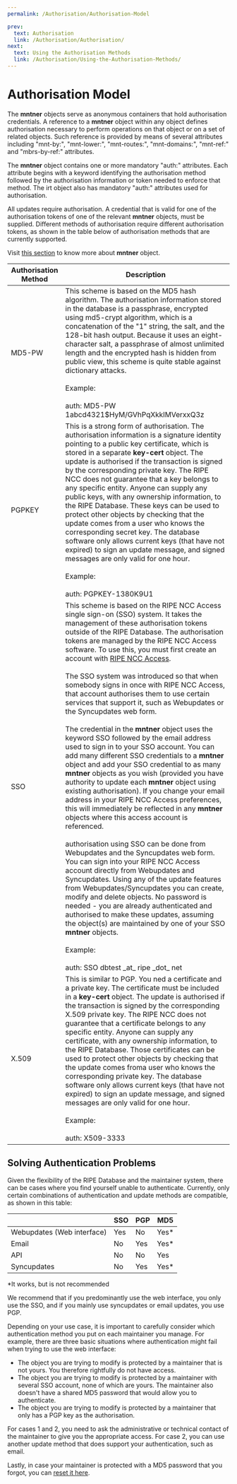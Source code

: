 ```yaml
---
permalink: /Authorisation/Authorisation-Model

prev:
  text: Authorisation
  link: /Authorisation/Authorisation/
next:
  text: Using the Authorisation Methods
  link: /Authorisation/Using-the-Authorisation-Methods/
---
```


# Authorisation Model

The **mntner** objects serve as anonymous containers that hold authorisation credentials. A reference to a **mntner** object within any object defines authorisation necessary to perform operations on that object or on a set of related objects. Such reference is provided by means of several attributes including "mnt-by:", "mnt-lower:", "mnt-routes:", "mnt-domains:", "mnt-ref:" and "mbrs-by-ref:" attributes.

The **mntner** object contains one or more mandatory "auth:" attributes. Each attribute begins with a keyword identifying the authorisation method followed by the authorisation information or token needed to enforce that method. The irt object also has mandatory "auth:" attributes used for authorisation.

All updates require authorisation. A credential that is valid for one of the authorisation tokens of one of the relevant **mntner** objects, must be supplied. Different methods of authorisation require different authorisation tokens, as shown in the table below of authorisation methods that are currently supported.

Visit [this section](../Database-Support/Database-Security/#maintainers) to know more about **mntner** object.

| **Authorisation Method** | **Description**                                                                                                                                                                                                                                                                                                                                                                                                                                                                                                                                                                                                                                                                                                                                                                                                                                                                                                                                                                                                                                                                                                                                                                                                                                                                                                                                                                                                                                                                                                                                                                                                                                    |
|--------------------------|----------------------------------------------------------------------------------------------------------------------------------------------------------------------------------------------------------------------------------------------------------------------------------------------------------------------------------------------------------------------------------------------------------------------------------------------------------------------------------------------------------------------------------------------------------------------------------------------------------------------------------------------------------------------------------------------------------------------------------------------------------------------------------------------------------------------------------------------------------------------------------------------------------------------------------------------------------------------------------------------------------------------------------------------------------------------------------------------------------------------------------------------------------------------------------------------------------------------------------------------------------------------------------------------------------------------------------------------------------------------------------------------------------------------------------------------------------------------------------------------------------------------------------------------------------------------------------------------------------------------------------------------------|
| MD5-PW                   | This scheme is based on the MD5 hash algorithm. The authorisation information stored in the database is a passphrase, encrypted using md5-crypt algorithm, which is a concatenation of the "$1$" string, the salt, and the 128-bit hash output. Because it uses an eight-character salt, a passphrase of almost unlimited length and the encrypted hash is hidden from public view, this scheme is quite stable against dictionary attacks.<br><br>Example:<br><br>auth: MD5-PW $1$abcd4321$HyM/GVhPqXkkIMVerxxQ3z                                                                                                                                                                                                                                                                                                                                                                                                                                                                                                                                                                                                                                                                                                                                                                                                                                                                                                                                                                                                                                                                                                                                 |
| PGPKEY                   | This is a strong form of authorisation. The authorisation information is a signature identity pointing to a public key certificate, which is stored in a separate **key-cert** object. The update is authorised if the transaction is signed by the corresponding private key. The RIPE NCC does not guarantee that a key belongs to any specific entity. Anyone can supply any public keys, with any ownership information, to the RIPE Database. These keys can be used to protect other objects by checking that the update comes from a user who knows the corresponding secret key. The database software only allows current keys (that have not expired) to sign an update message, and signed messages are only valid for one hour.<br><br>Example:<br><br>auth: PGPKEY-1380K9U1                                                                                                                                                                                                                                                                                                                                                                                                                                                                                                                                                                                                                                                                                                                                                                                                                                                           |
| SSO                      | This scheme is based on the RIPE NCC Access single sign-on (SSO) system. It takes the management of these authorisation tokens outside of the RIPE Database. The authorisation tokens are managed by the RIPE NCC Access software. To use this, you must first create an account with [RIPE NCC Access](https://access.ripe.net/).<br><br>The SSO system was introduced so that when somebody signs in once with RIPE NCC Access, that account authorises them to use certain services that support it, such as Webupdates or the Syncupdates web form.<br><br>The credential in the **mntner** object uses the keyword SSO followed by the email address used to sign in to your SSO account. You can add many different SSO credentials to a **mntner** object and add your SSO credential to as many **mntner** objects as you wish (provided you have authority to update each **mntner** object using existing authorisation). If you change your email address in your RIPE NCC Access preferences, this will immediately be reflected in any **mntner** objects where this access account is referenced.<br><br>authorisation using SSO can be done from Webupdates and the Syncupdates web form. You can sign into your RIPE NCC Access account directly from Webupdates and Syncupdates. Using any of the update features from Webupdates/Syncupdates you can create, modify and delete objects. No password is needed - you are already authenticated and authorised to make these updates, assuming the object(s) are maintained by one of your SSO **mntner** objects.<br><br>Example:<br><br>auth: SSO dbtest \_at\_ ripe \_dot\_ net |
| X.509                    | This is similar to PGP. You ned a certificate and a private key. The certificate must be included in a **key-cert** object. The update is authorised if the transaction is signed by the corresponding X.509 private key. The RIPE NCC does not guarantee that a certificate belongs to any specific entity. Anyone can supply any certificate, with any ownership information, to the RIPE Database. Those certificates can be used to protect other objects by checking that the update comes froma user who knows the corresponding private key. The database software only allows current keys (that have not expired) to sign an update message, and signed messages are only valid for one hour.<br><br>Example:<br><br>auth: X509-3333                                                                                                                                                                                                                                                                                                                                                                                                                                                                                                                                                                                                                                                                                                                                                                                                                                                                                                      |


## Solving Authentication Problems

Given the flexibility of the RIPE Database and the maintainer system, there can be cases where you find yourself unable to authenticate. Currently, only certain combinations of authentication and update methods are compatible, as shown in this table:

|                            | **SSO** | **PGP** | **MD5** |
|----------------------------|---------|---------|---------|
| Webupdates (Web interface) | Yes     | No      | Yes*    |
| Email                      | No      | Yes     | Yes*    |
| API                        | No      | No      | Yes     |
| Syncupdates                | No      | Yes     | Yes*    |

*It works, but is not recommended

We recommend that if you predominantly use the web interface, you only use the SSO, and if you mainly use syncupdates or email updates, you use PGP.

Depending on your use case, it is important to carefully consider which authentication method you put on each maintainer you manage. For example, there are three basic situations where authentication might fail when trying to use the web interface:

* The object you are trying to modify is protected by a maintainer that is not yours. You therefore rightfully do not have access.
* The object you are trying to modify is protected by a maintainer with several SSO account, none of which are yours. The maintainer also doesn't have a shared MD5 password that would allow you to authenticate.
* The object you are trying to modify is protected by a maintainer that only has a PGP key as the authorisation.

For cases 1 and 2, you need to ask the administrative or technical contact of the maintainer to give you the appropriate access. For case 2, you can use another update method that does support your authentication, such as email.

Lastly, in case your maintainer is protected with a MD5 password that you forgot, you can [reset it here](../How-to-Recover-Access-to-a-Maintainer-Object/#how-to-recover-access-to-a-maintainer-mntner-object).
